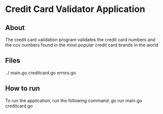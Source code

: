 # Credit Card Validator Application

## About
The credit card validation program validates the credit card numbers and the
ccv numbers found in the most popular credit card brands in the world

## Files
../
    main.go
    creditcard.go
    errors.go

## How to run
To run the application, run the following command:
    go run main.go creditcard.go

